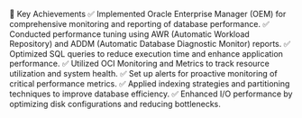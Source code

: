 🔹 Key Achievements
✅ Implemented Oracle Enterprise Manager (OEM) for comprehensive monitoring and reporting of database performance.
✅ Conducted performance tuning using AWR (Automatic Workload Repository) and ADDM (Automatic Database Diagnostic Monitor) reports.
✅ Optimized SQL queries to reduce execution time and enhance application performance.
✅ Utilized OCI Monitoring and Metrics to track resource utilization and system health.
✅ Set up alerts for proactive monitoring of critical performance metrics.
✅ Applied indexing strategies and partitioning techniques to improve database efficiency.
✅ Enhanced I/O performance by optimizing disk configurations and reducing bottlenecks.